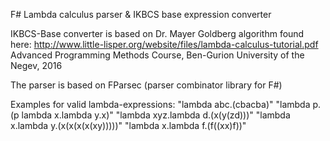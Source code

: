 F# Lambda calculus parser & IKBCS base expression converter

IKBCS-Base converter is based on Dr. Mayer Goldberg algorithm found here:
http://www.little-lisper.org/website/files/lambda-calculus-tutorial.pdf
Advanced Programming Methods Course, 
Ben-Gurion University of the Negev, 2016

The parser is based on FParsec (parser combinator library for F#)

Examples for valid lambda-expressions:
"lambda abc.(cbacba)"
"lambda p.(p lambda x.lambda y.x)"
"lambda xyz.lambda d.(x(y(zd)))"
"lambda x.lambda y.(x(x(x(x(xy)))))"
"lambda x.lambda f.(f((xx)f))"
